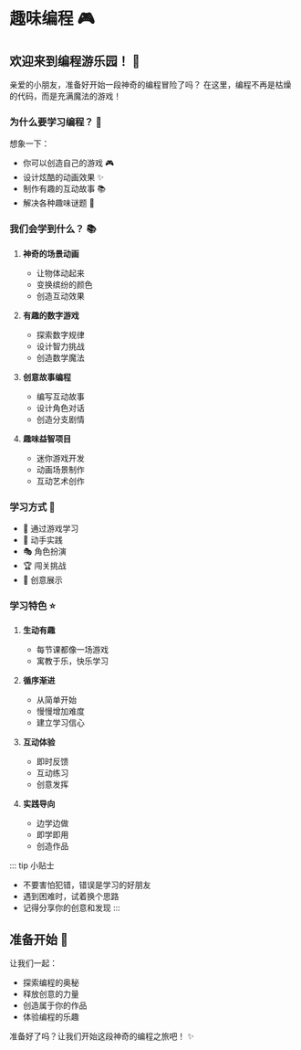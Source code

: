 # 趣味编程 🎮

## 欢迎来到编程游乐园！ 🎪

亲爱的小朋友，准备好开始一段神奇的编程冒险了吗？
在这里，编程不再是枯燥的代码，而是充满魔法的游戏！

### 为什么要学习编程？ 🤔

想象一下：
- 你可以创造自己的游戏 🎮
- 设计炫酷的动画效果 ✨
- 制作有趣的互动故事 📚
- 解决各种趣味谜题 🧩

### 我们会学到什么？ 📚

1. **神奇的场景动画**
   - 让物体动起来
   - 变换缤纷的颜色
   - 创造互动效果

2. **有趣的数字游戏**
   - 探索数字规律
   - 设计智力挑战
   - 创造数学魔法

3. **创意故事编程**
   - 编写互动故事
   - 设计角色对话
   - 创造分支剧情

4. **趣味益智项目**
   - 迷你游戏开发
   - 动画场景制作
   - 互动艺术创作

### 学习方式 🌈

- 🎯 通过游戏学习
- 🎨 动手实践
- 🎭 角色扮演
- 🏆 闯关挑战
- 🎪 创意展示

### 学习特色 ⭐

1. **生动有趣**
   - 每节课都像一场游戏
   - 寓教于乐，快乐学习

2. **循序渐进**
   - 从简单开始
   - 慢慢增加难度
   - 建立学习信心

3. **互动体验**
   - 即时反馈
   - 互动练习
   - 创意发挥

4. **实践导向**
   - 边学边做
   - 即学即用
   - 创造作品

::: tip 小贴士
- 不要害怕犯错，错误是学习的好朋友
- 遇到困难时，试着换个思路
- 记得分享你的创意和发现
:::

## 准备开始 🚀

让我们一起：
- 探索编程的奥秘
- 释放创意的力量
- 创造属于你的作品
- 体验编程的乐趣

准备好了吗？让我们开始这段神奇的编程之旅吧！ ✨